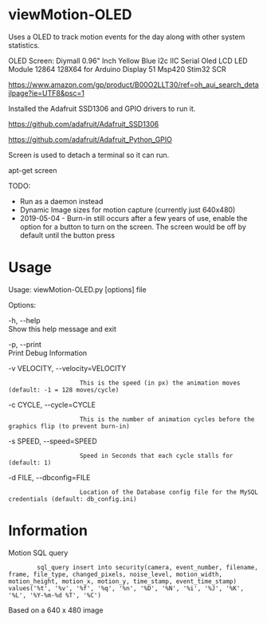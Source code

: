 # viewMotion-OLED
Uses a OLED to track motion events for the day along with other system statistics.


OLED Screen: Diymall 0.96" Inch Yellow Blue I2c IIC Serial Oled LCD LED Module 12864 128X64 for Arduino Display 51 Msp420 Stim32 SCR

https://www.amazon.com/gp/product/B00O2LLT30/ref=oh_aui_search_detailpage?ie=UTF8&psc=1

Installed the Adafruit SSD1306 and GPIO drivers to run it.


https://github.com/adafruit/Adafruit_SSD1306

https://github.com/adafruit/Adafruit_Python_GPIO

Screen is used to detach a terminal so it can run.

apt-get screen



TODO:

* Run as a daemon instead
* Dynamic Image sizes for motion capture (currently just 640x480)
* 2019-05-04 - Burn-in still occurs after a few years of use, enable the option for a button to turn on the screen. The screen would be off by default until the button press

# Usage

Usage: viewMotion-OLED.py [options] file

Options:

  -h, --help            
                        Show this help message and exit

  -p, --print           
                        Print Debug Information

  -v VELOCITY, --velocity=VELOCITY

                        This is the speed (in px) the animation moves (default: -1 = 128 moves/cycle)

  -c CYCLE, --cycle=CYCLE

                        This is the number of animation cycles before the graphics flip (to prevent burn-in)

  -s SPEED, --speed=SPEED

                        Speed in Seconds that each cycle stalls for (default: 1)

  -d FILE, --dbconfig=FILE
                        
                        Location of the Database config file for the MySQL credentials (default: db_config.ini)


# Information

Motion SQL query

			sql_query insert into security(camera, event_number, filename, frame, file_type, changed_pixels, noise_level, motion_width, motion_height, motion_x, motion_y, time_stamp, event_time_stamp) values('%t', '%v', '%f', '%q', '%n', '%D', '%N', '%i', '%J', '%K', '%L', '%Y-%m-%d %T', '%C')


Based on a 640 x 480 image

